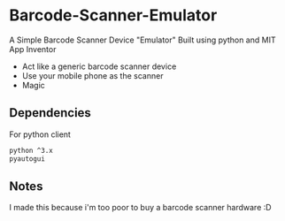 # Barcode-Scanner-Emulator

A Simple Barcode Scanner Device "Emulator" Built using python and MIT App Inventor

  - Act like a generic barcode scanner device
  - Use your mobile phone as the scanner
  - Magic

## Dependencies

For python client
```sh
python ^3.x 
pyautogui
```

## Notes
I made this because i'm too poor to buy a barcode scanner hardware :D

